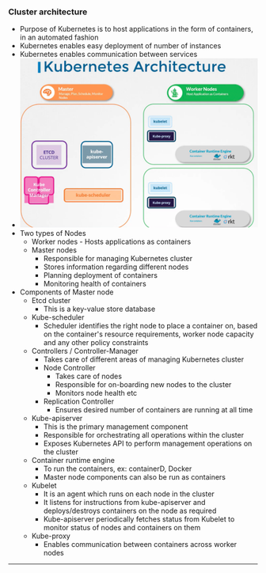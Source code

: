 
### Cluster architecture

- Purpose of Kubernetes is to host applications in the form of containers, in an automated fashion
- Kubernetes enables easy deployment of number of instances
- Kubernetes enables communication between services
- ![kubernetesarch.png](Attachments/kubernetesarch.png)
- Two types of Nodes
	- Worker nodes - Hosts applications as containers
	- Master nodes
		- Responsible for managing Kubernetes cluster
		- Stores information regarding different nodes
		- Planning deployment of containers
		- Monitoring health of containers
- Components of Master node
	- Etcd cluster
		- This is a key-value store database
	- Kube-scheduler
		- Scheduler identifies the right node to place a container on, based on the container's resource requirements, worker node capacity and any other policy constraints
	- Controllers / Controller-Manager
		- Takes care of different areas of managing Kubernetes cluster
		- Node Controller
			- Takes care of nodes
			- Responsible for on-boarding new nodes to the cluster
			- Monitors node health etc
		- Replication Controller
			- Ensures desired number of containers are running at all time
	- Kube-apiserver
		- This is the primary management component
		- Responsible for orchestrating all operations within the cluster
		- Exposes Kubernetes API to perform management operations on the cluster
	- Container runtime engine
		- To run the containers, ex: containerD, Docker
		- Master node components can also be run as containers
	- Kubelet
		- It is an agent which runs on each node in the cluster
		- It listens for instructions from kube-apiserver and deploys/destroys containers on the node as required
		- Kube-apiserver periodically fetches status from Kubelet to monitor status of nodes and containers on them
	- Kube-proxy
		- Enables communication between containers across worker nodes


---

